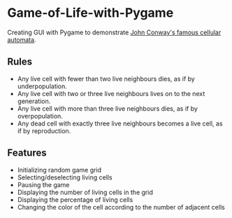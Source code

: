 # Game-of-Life-with-Pygame

Creating GUI with Pygame to demonstrate [John Conway's famous cellular automata](https://en.wikipedia.org/wiki/Conway%27s_Game_of_Life).

## Rules
* Any live cell with fewer than two live neighbours dies, as if by underpopulation.
* Any live cell with two or three live neighbours lives on to the next generation.
* Any live cell with more than three live neighbours dies, as if by overpopulation.
* Any dead cell with exactly three live neighbours becomes a live cell, as if by reproduction.

## Features
* Initializing random game grid
* Selecting/deselecting living cells
* Pausing the game
* Displaying the number of living cells in the grid
* Displaying the percentage of living cells
* Changing the color of the cell according to the number of adjacent cells
